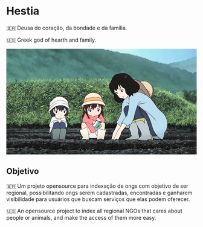 # Hestia
:brazil: Deusa do coração, da bondade e da família.

:us: Greek god of hearth and family.

![alt text](./family.gif) 

## Objetivo

:brazil: Um projeto opensource para indexação de ongs com objetivo de ser regional, possibilitando ongs serem cadastradas, encontradas e ganharem visibilidade para usuários que buscam serviços que elas podem oferecer.

:us: An opensource project to index all regional NGOs that cares about people or animals, and make the access of them more easy.
